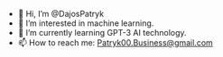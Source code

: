 - 👋 Hi, I’m @DajosPatryk
- 👀 I’m interested in machine learning.
- 🌱 I’m currently learning GPT-3 AI technology. 
- 📫 How to reach me: Patryk00.Business@gmail.com
